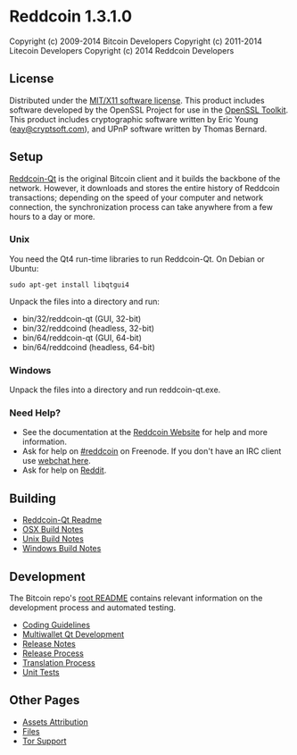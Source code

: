 Reddcoin 1.3.1.0
================

Copyright (c) 2009-2014 Bitcoin Developers
Copyright (c) 2011-2014 Litecoin Developers
Copyright (c) 2014 Reddcoin Developers

License
---------------------
Distributed under the [MIT/X11 software license](http://www.opensource.org/licenses/mit-license.php).
This product includes software developed by the OpenSSL Project for use in the [OpenSSL Toolkit](http://www.openssl.org/). This product includes
cryptographic software written by Eric Young ([eay@cryptsoft.com](mailto:eay@cryptsoft.com)), and UPnP software written by Thomas Bernard.

Setup
---------------------
[Reddcoin-Qt](http://www.reddcoin.com) is the original Bitcoin client and it builds the backbone of the network. However, it downloads and stores the entire history of Reddcoin transactions; depending on the speed of your computer and network connection, the synchronization process can take anywhere from a few hours to a day or more.

### Unix

You need the Qt4 run-time libraries to run Reddcoin-Qt. On Debian or Ubuntu:

	sudo apt-get install libqtgui4

Unpack the files into a directory and run:

- bin/32/reddcoin-qt (GUI, 32-bit)
- bin/32/reddcoind (headless, 32-bit)
- bin/64/reddcoin-qt (GUI, 64-bit)
- bin/64/reddcoind (headless, 64-bit)



### Windows

Unpack the files into a directory and run reddcoin-qt.exe.

### Need Help?

* See the documentation at the [Reddcoin Website](http://www.reddcoin.com)
for help and more information.
* Ask for help on [#reddcoin](http://webchat.freenode.net?channels=reddcoin) on Freenode. If you don't have an IRC client use [webchat here](http://webchat.freenode.net?channels=reddcoin).
* Ask for help on [Reddit](http://www.reddit.com/r/reddCoin/).

Building
---------------------
- [Reddcoin-Qt Readme](readme-qt.md)
- [OSX Build Notes](build-osx.md)
- [Unix Build Notes](build-unix.md)
- [Windows Build Notes](build-msw.md)

Development
---------------------
The Bitcoin repo's [root README](https://github.com/bitcoin/bitcoin/blob/master/README.md) contains relevant information on the development process and automated testing.

- [Coding Guidelines](coding.md)
- [Multiwallet Qt Development](multiwallet-qt.md)
- [Release Notes](release-notes.md)
- [Release Process](release-process.md)
- [Translation Process](translation_process.md)
- [Unit Tests](unit-tests.md)

Other Pages
---------------------
- [Assets Attribution](assets-attribution.md)
- [Files](files.md)
- [Tor Support](tor.md)
